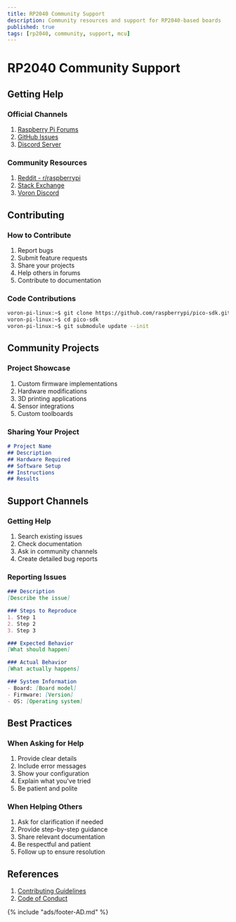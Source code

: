 ```yaml
---
title: RP2040 Community Support
description: Community resources and support for RP2040-based boards
published: true
tags: [rp2040, community, support, mcu]
---
```


# RP2040 Community Support

## Getting Help

### Official Channels
1. [Raspberry Pi Forums](https://forums.raspberrypi.com/)
2. [GitHub Issues](https://github.com/raspberrypi/pico-sdk/issues)
3. [Discord Server](https://discord.gg/raspberrypi)

### Community Resources
1. [Reddit - r/raspberrypi](https://reddit.com/r/raspberrypi)
2. [Stack Exchange](https://raspberrypi.stackexchange.com/)
3. [Voron Discord](https://discord.gg/voron)

## Contributing

### How to Contribute
1. Report bugs
2. Submit feature requests
3. Share your projects
4. Help others in forums
5. Contribute to documentation

### Code Contributions
```bash title="Development Setup"
voron-pi-linux:~$ git clone https://github.com/raspberrypi/pico-sdk.git
voron-pi-linux:~$ cd pico-sdk
voron-pi-linux:~$ git submodule update --init
```

## Community Projects

### Project Showcase
1. Custom firmware implementations
2. Hardware modifications
3. 3D printing applications
4. Sensor integrations
5. Custom toolboards

### Sharing Your Project
```markdown title="Project Template"
# Project Name
## Description
## Hardware Required
## Software Setup
## Instructions
## Results
```

## Support Channels

### Getting Help
1. Search existing issues
2. Check documentation
3. Ask in community channels
4. Create detailed bug reports

### Reporting Issues
```markdown title="Issue Template"
### Description
[Describe the issue]

### Steps to Reproduce
1. Step 1
2. Step 2
3. Step 3

### Expected Behavior
[What should happen]

### Actual Behavior
[What actually happens]

### System Information
- Board: [Board model]
- Firmware: [Version]
- OS: [Operating system]
```

## Best Practices

### When Asking for Help
1. Provide clear details
2. Include error messages
3. Show your configuration
4. Explain what you've tried
5. Be patient and polite

### When Helping Others
1. Ask for clarification if needed
2. Provide step-by-step guidance
3. Share relevant documentation
4. Be respectful and patient
5. Follow up to ensure resolution

## References
1. [Contributing Guidelines](https://github.com/raspberrypi/pico-sdk/blob/master/CONTRIBUTING.md)
2. [Code of Conduct](https://www.raspberrypi.org/code-of-conduct/)

{% include "ads/footer-AD.md" %} 
